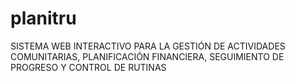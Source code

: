 # planitru
SISTEMA WEB INTERACTIVO PARA LA GESTIÓN DE ACTIVIDADES COMUNITARIAS, PLANIFICACIÓN FINANCIERA, SEGUIMIENTO DE PROGRESO Y CONTROL DE RUTINAS 
